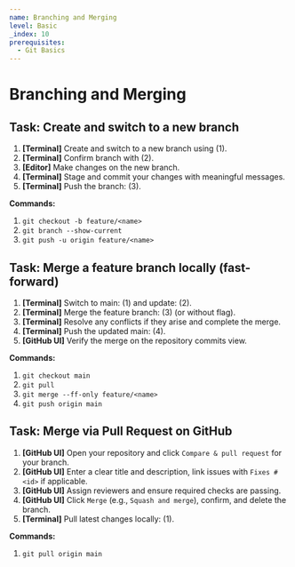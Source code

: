 ```yaml
---
name: Branching and Merging
level: Basic
_index: 10
prerequisites:
  - Git Basics
---
```


# Branching and Merging

## Task: Create and switch to a new branch

1. **[Terminal]** Create and switch to a new branch using (1).
2. **[Terminal]** Confirm branch with (2).
3. **[Editor]** Make changes on the new branch.
4. **[Terminal]** Stage and commit your changes with meaningful messages.
5. **[Terminal]** Push the branch: (3).

**Commands:**
1. `git checkout -b feature/<name>`
2. `git branch --show-current`
3. `git push -u origin feature/<name>`

## Task: Merge a feature branch locally (fast-forward)

1. **[Terminal]** Switch to main: (1) and update: (2).
2. **[Terminal]** Merge the feature branch: (3) (or without flag).
3. **[Terminal]** Resolve any conflicts if they arise and complete the merge.
4. **[Terminal]** Push the updated main: (4).
5. **[GitHub UI]** Verify the merge on the repository commits view.

**Commands:**
1. `git checkout main`
2. `git pull`
3. `git merge --ff-only feature/<name>`
4. `git push origin main`

## Task: Merge via Pull Request on GitHub

1. **[GitHub UI]** Open your repository and click `Compare & pull request` for your branch.
2. **[GitHub UI]** Enter a clear title and description, link issues with `Fixes #<id>` if applicable.
3. **[GitHub UI]** Assign reviewers and ensure required checks are passing.
4. **[GitHub UI]** Click `Merge` (e.g., `Squash and merge`), confirm, and delete the branch.
5. **[Terminal]** Pull latest changes locally: (1).

**Commands:**
1. `git pull origin main`

